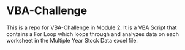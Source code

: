 # VBA-Challenge
This is a repo for VBA-Challenge in Module 2. 
  It is a VBA Script that contains a For Loop which loops through and analyzes data on each worksheet in the Multiple Year Stock Data excel file. 
